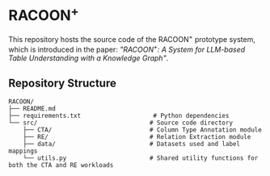 # RACOON<sup>+</sup>

This repository hosts the source code of the RACOON<sup>+</sup> prototype system, which is introduced in the paper: *"RACOON<sup>+</sup>: A System for LLM-based Table Understanding with a Knowledge Graph"*.

## Repository Structure

```
RACOON/
├── README.md                           
├── requirements.txt                    # Python dependencies
└── src/                               # Source code directory
    ├── CTA/                           # Column Type Annotation module
    ├── RE/                            # Relation Extraction module
    ├── data/                          # Datasets used and label mappings
    └── utils.py                       # Shared utility functions for both the CTA and RE workloads
```